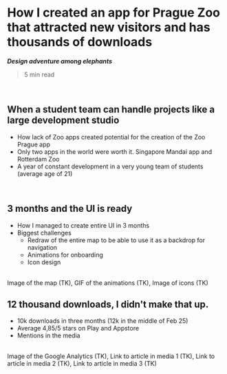 
# How I created an app for Prague Zoo that attracted new visitors and has thousands of downloads
***Design adventure among elephants*** <br>

> 5 min read <br>
<br>

## When a student team can handle projects like a large development studio 
- How lack of Zoo apps created potential for the creation of the Zoo Prague app
- Only two apps in the world were worth it. Singapore Mandai app and Rotterdam Zoo
- A year of constant development in a very young team of students (average age of 21)
<br>

## 3 months and the UI is ready
- How I managed to create entire UI in 3 months
- Biggest challenges
  - Redraw of the entire map to be able to use it as a backdrop for navigation
  - Animations for onboarding
  - Icon design
<br>
Image of the map (TK), GIF of the animations (TK), Image of icons (TK)
<br>

## 12 thousand downloads, I didn't make that up.
- 10k downloads in three months (12k in the middle of Feb 25)
- Average 4,85/5 stars on Play and Appstore
- Mentions in the media
<br>
Image of the Google Analytics (TK), Link to article in media 1 (TK), Link to article in media 2 (TK), Link to article in media 3 (TK)
